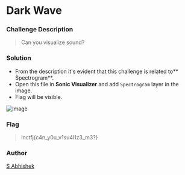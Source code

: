 # Dark Wave

### Challenge Description

> Can you visualize sound?

### Solution

- From the description it's evident that this challenge is related to** Spectrogram**.
- Open this file in **Sonic Visualizer** and add `Spectrogram` layer in the image.
- Flag will be visible.

![image](https://user-images.githubusercontent.com/52845731/147435203-286cd115-e374-496c-80d7-52bea5290ab5.png)

### Flag

> inctfj{c4n_y0u_v1su4l1z3_m3?}

### Author

[S Abhishek](https://twitter.com/a3X3k) 
